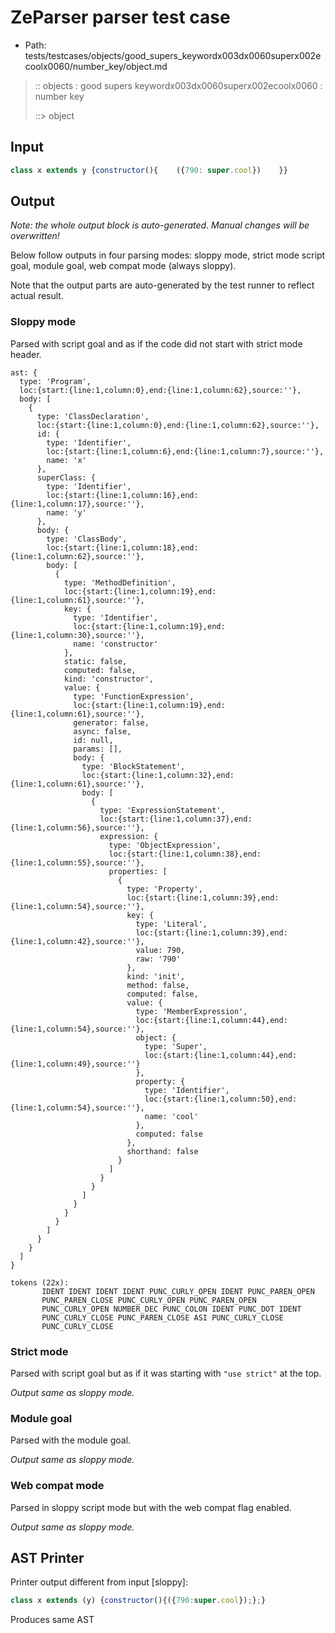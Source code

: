 # ZeParser parser test case

- Path: tests/testcases/objects/good_supers_keywordx003dx0060superx002ecoolx0060/number_key/object.md

> :: objects : good supers keywordx003dx0060superx002ecoolx0060 : number key
>
> ::> object

## Input

`````js
class x extends y {constructor(){    ({790: super.cool})    }}
`````

## Output

_Note: the whole output block is auto-generated. Manual changes will be overwritten!_

Below follow outputs in four parsing modes: sloppy mode, strict mode script goal, module goal, web compat mode (always sloppy).

Note that the output parts are auto-generated by the test runner to reflect actual result.

### Sloppy mode

Parsed with script goal and as if the code did not start with strict mode header.

`````
ast: {
  type: 'Program',
  loc:{start:{line:1,column:0},end:{line:1,column:62},source:''},
  body: [
    {
      type: 'ClassDeclaration',
      loc:{start:{line:1,column:0},end:{line:1,column:62},source:''},
      id: {
        type: 'Identifier',
        loc:{start:{line:1,column:6},end:{line:1,column:7},source:''},
        name: 'x'
      },
      superClass: {
        type: 'Identifier',
        loc:{start:{line:1,column:16},end:{line:1,column:17},source:''},
        name: 'y'
      },
      body: {
        type: 'ClassBody',
        loc:{start:{line:1,column:18},end:{line:1,column:62},source:''},
        body: [
          {
            type: 'MethodDefinition',
            loc:{start:{line:1,column:19},end:{line:1,column:61},source:''},
            key: {
              type: 'Identifier',
              loc:{start:{line:1,column:19},end:{line:1,column:30},source:''},
              name: 'constructor'
            },
            static: false,
            computed: false,
            kind: 'constructor',
            value: {
              type: 'FunctionExpression',
              loc:{start:{line:1,column:19},end:{line:1,column:61},source:''},
              generator: false,
              async: false,
              id: null,
              params: [],
              body: {
                type: 'BlockStatement',
                loc:{start:{line:1,column:32},end:{line:1,column:61},source:''},
                body: [
                  {
                    type: 'ExpressionStatement',
                    loc:{start:{line:1,column:37},end:{line:1,column:56},source:''},
                    expression: {
                      type: 'ObjectExpression',
                      loc:{start:{line:1,column:38},end:{line:1,column:55},source:''},
                      properties: [
                        {
                          type: 'Property',
                          loc:{start:{line:1,column:39},end:{line:1,column:54},source:''},
                          key: {
                            type: 'Literal',
                            loc:{start:{line:1,column:39},end:{line:1,column:42},source:''},
                            value: 790,
                            raw: '790'
                          },
                          kind: 'init',
                          method: false,
                          computed: false,
                          value: {
                            type: 'MemberExpression',
                            loc:{start:{line:1,column:44},end:{line:1,column:54},source:''},
                            object: {
                              type: 'Super',
                              loc:{start:{line:1,column:44},end:{line:1,column:49},source:''}
                            },
                            property: {
                              type: 'Identifier',
                              loc:{start:{line:1,column:50},end:{line:1,column:54},source:''},
                              name: 'cool'
                            },
                            computed: false
                          },
                          shorthand: false
                        }
                      ]
                    }
                  }
                ]
              }
            }
          }
        ]
      }
    }
  ]
}

tokens (22x):
       IDENT IDENT IDENT IDENT PUNC_CURLY_OPEN IDENT PUNC_PAREN_OPEN
       PUNC_PAREN_CLOSE PUNC_CURLY_OPEN PUNC_PAREN_OPEN
       PUNC_CURLY_OPEN NUMBER_DEC PUNC_COLON IDENT PUNC_DOT IDENT
       PUNC_CURLY_CLOSE PUNC_PAREN_CLOSE ASI PUNC_CURLY_CLOSE
       PUNC_CURLY_CLOSE
`````

### Strict mode

Parsed with script goal but as if it was starting with `"use strict"` at the top.

_Output same as sloppy mode._

### Module goal

Parsed with the module goal.

_Output same as sloppy mode._

### Web compat mode

Parsed in sloppy script mode but with the web compat flag enabled.

_Output same as sloppy mode._

## AST Printer

Printer output different from input [sloppy]:

````js
class x extends (y) {constructor(){({790:super.cool});};}
````

Produces same AST
